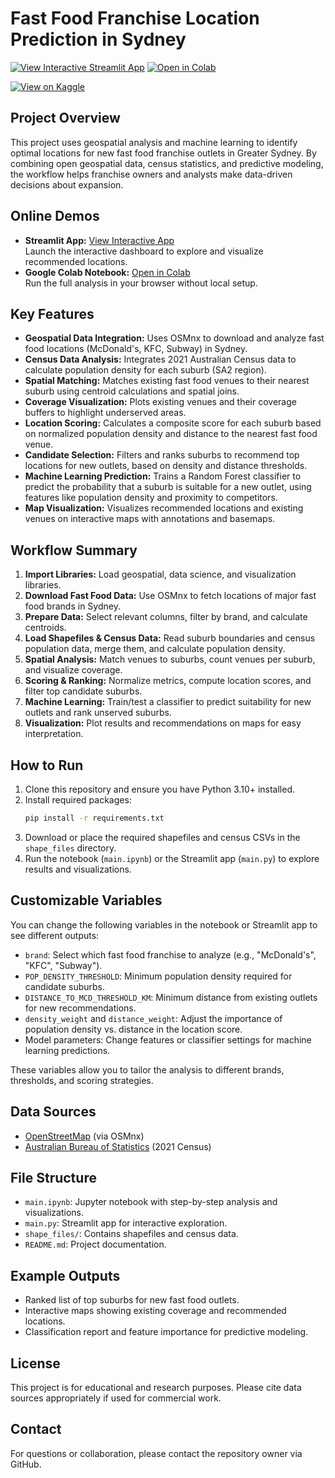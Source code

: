 # Fast Food Franchise Location Prediction in Sydney

[![View Interactive Streamlit App](https://img.shields.io/badge/Streamlit-Demo-orange?logo=streamlit)](https://fastfood-tzahejbu6bkyngfgylecgx.streamlit.app/)
[![Open in Colab](https://colab.research.google.com/assets/colab-badge.svg)](https://colab.research.google.com/drive/12xvCIPyhirh0Q1bNXtO_e6jN5wZmzaBi?usp=sharing)

[![View on Kaggle](https://img.shields.io/badge/Kaggle-Notebook-blue?logo=kaggle)](https://www.kaggle.com/code/basantadahal/franchise-new-location-predictor)
  


## Project Overview
This project uses geospatial analysis and machine learning to identify optimal locations for new fast food franchise outlets in Greater Sydney. By combining open geospatial data, census statistics, and predictive modeling, the workflow helps franchise owners and analysts make data-driven decisions about expansion.

## Online Demos
- **Streamlit App:** [View Interactive App](https://fastfood-tzahejbu6bkyngfgylecgx.streamlit.app/)  
  Launch the interactive dashboard to explore and visualize recommended locations.
- **Google Colab Notebook:** [Open in Colab](https://colab.research.google.com/drive/12xvCIPyhirh0Q1bNXtO_e6jN5wZmzaBi?usp=sharing)  
  Run the full analysis in your browser without local setup.

## Key Features
- **Geospatial Data Integration:** Uses OSMnx to download and analyze fast food locations (McDonald's, KFC, Subway) in Sydney.
- **Census Data Analysis:** Integrates 2021 Australian Census data to calculate population density for each suburb (SA2 region).
- **Spatial Matching:** Matches existing fast food venues to their nearest suburb using centroid calculations and spatial joins.
- **Coverage Visualization:** Plots existing venues and their coverage buffers to highlight underserved areas.
- **Location Scoring:** Calculates a composite score for each suburb based on normalized population density and distance to the nearest fast food venue.
- **Candidate Selection:** Filters and ranks suburbs to recommend top locations for new outlets, based on density and distance thresholds.
- **Machine Learning Prediction:** Trains a Random Forest classifier to predict the probability that a suburb is suitable for a new outlet, using features like population density and proximity to competitors.
- **Map Visualization:** Visualizes recommended locations and existing venues on interactive maps with annotations and basemaps.

## Workflow Summary
1. **Import Libraries:** Load geospatial, data science, and visualization libraries.
2. **Download Fast Food Data:** Use OSMnx to fetch locations of major fast food brands in Sydney.
3. **Prepare Data:** Select relevant columns, filter by brand, and calculate centroids.
4. **Load Shapefiles & Census Data:** Read suburb boundaries and census population data, merge them, and calculate population density.
5. **Spatial Analysis:** Match venues to suburbs, count venues per suburb, and visualize coverage.
6. **Scoring & Ranking:** Normalize metrics, compute location scores, and filter top candidate suburbs.
7. **Machine Learning:** Train/test a classifier to predict suitability for new outlets and rank unserved suburbs.
8. **Visualization:** Plot results and recommendations on maps for easy interpretation.

## How to Run
1. Clone this repository and ensure you have Python 3.10+ installed.
2. Install required packages:
   ```bash
   pip install -r requirements.txt
   ```
3. Download or place the required shapefiles and census CSVs in the `shape_files` directory.
4. Run the notebook (`main.ipynb`) or the Streamlit app (`main.py`) to explore results and visualizations.



## Customizable Variables
You can change the following variables in the notebook or Streamlit app to see different outputs:
- `brand`: Select which fast food franchise to analyze (e.g., "McDonald's", "KFC", "Subway").
- `POP_DENSITY_THRESHOLD`: Minimum population density required for candidate suburbs.
- `DISTANCE_TO_MCD_THRESHOLD_KM`: Minimum distance from existing outlets for new recommendations.
- `density_weight` and `distance_weight`: Adjust the importance of population density vs. distance in the location score.
- Model parameters: Change features or classifier settings for machine learning predictions.

These variables allow you to tailor the analysis to different brands, thresholds, and scoring strategies.

## Data Sources
- [OpenStreetMap](https://www.openstreetmap.org/) (via OSMnx)
- [Australian Bureau of Statistics](https://www.abs.gov.au/) (2021 Census)

## File Structure
- `main.ipynb`: Jupyter notebook with step-by-step analysis and visualizations.
- `main.py`: Streamlit app for interactive exploration.
- `shape_files/`: Contains shapefiles and census data.
- `README.md`: Project documentation.

## Example Outputs
- Ranked list of top suburbs for new fast food outlets.
- Interactive maps showing existing coverage and recommended locations.
- Classification report and feature importance for predictive modeling.

## License
This project is for educational and research purposes. Please cite data sources appropriately if used for commercial work.

## Contact
For questions or collaboration, please contact the repository owner via GitHub.
